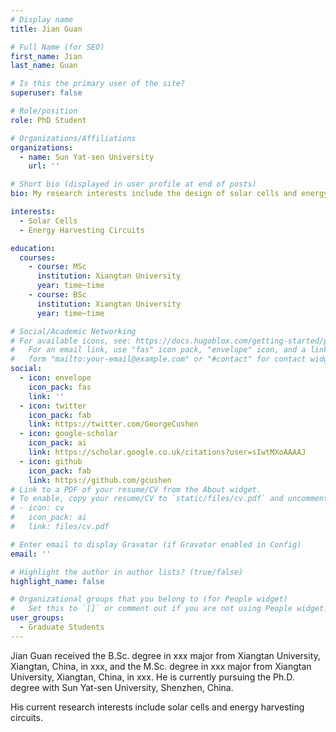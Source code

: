 ```yaml
---
# Display name
title: Jian Guan

# Full Name (for SEO)
first_name: Jian
last_name: Guan

# Is this the primary user of the site?
superuser: false

# Role/position
role: PhD Student

# Organizations/Affiliations
organizations:
  - name: Sun Yat-sen University
    url: ''

# Short bio (displayed in user profile at end of posts)
bio: My research interests include the design of solar cells and energy harvesting circuits.

interests:
  - Solar Cells
  - Energy Harvesting Circuits

education:
  courses:
    - course: MSc
      institution: Xiangtan University
      year: time~time
    - course: BSc
      institution: Xiangtan University
      year: time~time

# Social/Academic Networking
# For available icons, see: https://docs.hugoblox.com/getting-started/page-builder/#icons
#   For an email link, use "fas" icon pack, "envelope" icon, and a link in the
#   form "mailto:your-email@example.com" or "#contact" for contact widget.
social:
  - icon: envelope
    icon_pack: fas
    link: ''
  - icon: twitter
    icon_pack: fab
    link: https://twitter.com/GeorgeCushen
  - icon: google-scholar
    icon_pack: ai
    link: https://scholar.google.co.uk/citations?user=sIwtMXoAAAAJ
  - icon: github
    icon_pack: fab
    link: https://github.com/gcushen
# Link to a PDF of your resume/CV from the About widget.
# To enable, copy your resume/CV to `static/files/cv.pdf` and uncomment the lines below.
# - icon: cv
#   icon_pack: ai
#   link: files/cv.pdf

# Enter email to display Gravatar (if Gravatar enabled in Config)
email: ''

# Highlight the author in author lists? (true/false)
highlight_name: false

# Organizational groups that you belong to (for People widget)
#   Set this to `[]` or comment out if you are not using People widget.
user_groups:
  - Graduate Students
---
```


Jian Guan received the B.Sc. degree in xxx major from Xiangtan University, Xiangtan, China, in xxx, and the M.Sc. degree in xxx major from Xiangtan University, Xiangtan, China, in xxx. He is currently pursuing the Ph.D. degree with Sun Yat-sen University, Shenzhen, China.

His current research interests include solar cells and energy harvesting circuits.
